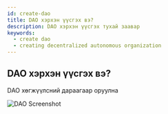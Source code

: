 ```yaml
---
id: create-dao
title: DAO хэрхэн үүсгэх вэ?
description: DAO хэрхэн үүсгэх тухай заавар
keywords:
  - create dao
  - creating decentralized autonomous organization
---
```


## DAO хэрхэн үүсгэх вэ?

DAO хөгжүүлсний дараагаар оруулна

![DAO Screenshot](https://cdn.octagon.mn/static/placeholder.png)
